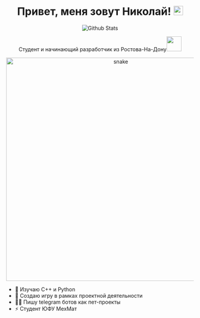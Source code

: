 <div align="center">
   <h1>Привет, меня зовут Николай! <img src="https://media.giphy.com/media/hvRJCLFzcasrR4ia7z/giphy.gif" width="25px"> </h1>
   
   
</div>
</p>

<p align="center">
        <img src="https://raw.githubusercontent.com/mayhemantt/mayhemantt/Update/svg/Bottom.svg" alt="Github Stats" />
</p>

<p align="center">
  Студент и начинающий разработчик из Ростова-На-Дону<img src="https://media.giphy.com/media/WUlplcMpOCEmTGBtBW/giphy.gif" width="40px">
</p>
<p align="center">
  
 <img width="600" src="github-snake.svg" alt="snake"/>
</p>

- 🔭 Изучаю C++ и Python
- 🌱 Создаю игру в рамках проектной деятельности
- 👨‍💻 Пишу telegram ботов как пет-проекты
- ⚡ Студент ЮФУ МехМат
